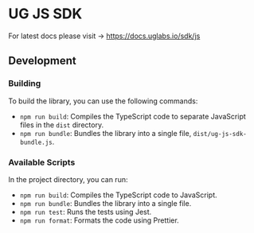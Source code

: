 # UG JS SDK

For latest docs please visit -> https://docs.uglabs.io/sdk/js

## Development

### Building

To build the library, you can use the following commands:

- `npm run build`: Compiles the TypeScript code to separate JavaScript files in the `dist` directory.
- `npm run bundle`: Bundles the library into a single file, `dist/ug-js-sdk-bundle.js`.

### Available Scripts

In the project directory, you can run:

- `npm run build`: Compiles the TypeScript code to JavaScript.
- `npm run bundle`: Bundles the library into a single file.
- `npm run test`: Runs the tests using Jest.
- `npm run format`: Formats the code using Prettier.
